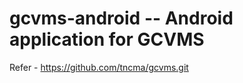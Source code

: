 gcvms-android -- Android application for GCVMS
=============
 Refer - https://github.com/tncma/gcvms.git

